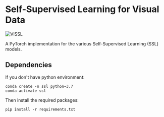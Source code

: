 # Self-Supervised Learning for Visual Data

![ViSSL](https://github.com/giakou4/ssl/assets/57758089/15eec7ab-759f-40ed-8dc8-d69cc50f0d24)


A PyTorch implementation for the various Self-Supervised Learning (SSL) models.

## Dependencies

If you don't have python environment:

```
conda create -n ssl python=3.7
conda activate ssl
```

Then install the required packages:
```
pip install -r requirements.txt
```

